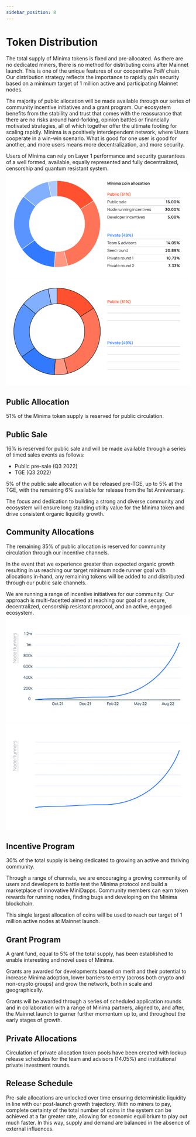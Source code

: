 ```yaml
---
sidebar_position: 8
---
```


# Token Distribution

The total supply of Minima tokens is fixed and pre-allocated. As there are no dedicated miners, there is no method for distributing coins after Mainnet launch.
This is one of the unique features of our cooperative PoW chain. Our distribution strategy reflects the importance to rapidly gain security based on a minimum target of 1 million active and participating Mainnet nodes.

The majority of public allocation will be made available through our series of community incentive initiatives and a grant program.
Our ecosystem benefits from the stability and trust that comes with the reassurance that there are no risks around hard-forking, opinion battles or financially motivated strategies, all of which together offer the ultimate footing for scaling rapidly. Minima is a positively interdependent network, where Users cooperate in a win-win scenario. What is good for one user is good for another, and more users means more decentralization, and more security.

Users of Minima can rely on Layer 1 performance and security guarantees of a well formed, available, equally represented and fully decentralized, censorship and quantum resistant system.
![Minima](/img/token/tokenDistributionCharts1Lm.svg#gh-light-mode-only)![Minima](/img/token/tokenDistributionCharts1Dm.svg#gh-dark-mode-only)

## Public Allocation

51% of the Minima token supply is reserved for public circulation. 

## Public Sale

16% is reserved for public sale and will be made available through a series of timed sales events as follows:

- Public pre-sale (Q3 2022)
- TGE (Q3 2022)

5% of the public sale allocation will be released pre-TGE, up to 5% at the TGE, with the remaining 6% available for release from the 1st Anniversary. 

The focus and dedication to building a strong and diverse community and ecosystem will ensure long standing utility value for the Minima token and drive consistent organic liquidity growth.

## Community Allocations 

The remaining 35% of public allocation is reserved for community circulation through our incentive channels. 

In the event that we experience greater than expected organic growth resulting in us reaching our target minimum node runner goal with allocations in-hand, any remaining tokens will be added to and distributed through our public sale channels. 

We are running a range of incentive initiatives for our community. Our approach is multi-facetted aimed at reaching our goal of a secure, decentralized, censorship resistant protocol, and an active, engaged ecosystem. 
![Minima](/img/token/tokenDistributionCharts2Lm.svg#gh-light-mode-only)![Minima](/img/token/tokenDistributionCharts2Dm.svg#gh-dark-mode-only)

## Incentive Program 

30% of the total supply is being dedicated to growing an active and thriving community.  

Through a range of channels, we are encouraging a growing community of users and developers to battle test the Minima protocol and build a marketplace of innovative MiniDapps.  Community members can earn token rewards for running nodes, ﬁnding bugs and developing on the Minima blockchain. 

This single largest allocation of coins will be used to reach our target of 1 million active nodes at Mainnet launch.  

## Grant Program 

A grant fund, equal to 5% of the total supply, has been established to enable interesting and novel uses of Minima. 

Grants are awarded for developments based on merit and their potential to increase Minima adoption, lower barriers to entry (across both crypto and non-crypto groups) and grow the network, both in scale and geographically. 

Grants will be awarded through a series of scheduled application rounds and in collaboration with a range of Minima partners, aligned to, and after, the Mainnet launch to garner further momentum up to, and throughout the early stages of growth. 

## Private Allocations 

Circulation of private allocation token pools have been created with lockup release schedules for the team and advisors (14.05%) and institutional private investment rounds. 

## Release Schedule

Pre-sale allocations are unlocked over time ensuring deterministic liquidity in line with our post-launch growth trajectory. With no miners to pay, complete certainty of the total number of coins in the system can be achieved at a far greater rate, allowing for economic equilibrium to play out much faster. In this way, supply and demand are balanced in the absence of external influences. 






